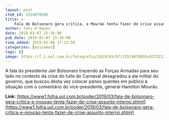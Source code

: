 ```yaml
---
layout: post
item_id: 2514870586
title: >-
    Fala de Bolsonaro gera crítica, e Mourão tenta fazer de crise assunto interno
author: Tatu D'Oquei
date: 2019-03-07 15:36:00
pub_date: 2019-03-07 15:36:00
time_added: 2019-03-08 17:12:58
categories: [avisamos]
tags: []
image: https://f.i.uol.com.br/fotografia/2019/03/07/15519874895c81732128393_1551987489_3x2_rt.jpg
---
```


A fala do presidente Jair Bolsonaro trazendo as Forças Armadas para seu lado no contexto da crise do tuíte do Carnaval desagradou a ala militar do governo, que buscou desta vez colocar panos quentes em público à situação com o comentário do vice-presidente, general Hamilton Mourão.

**Link:** [https://www1.folha.uol.com.br/poder/2019/03/fala-de-bolsonaro-gera-critica-e-mourao-tenta-fazer-de-crise-assunto-interno.shtml](https://www1.folha.uol.com.br/poder/2019/03/fala-de-bolsonaro-gera-critica-e-mourao-tenta-fazer-de-crise-assunto-interno.shtml)

